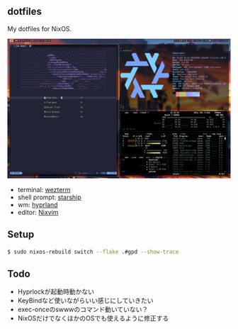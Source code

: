 ## dotfiles

My dotfiles for NixOS.

![](./docs/nixos.png)

- terminal: [wezterm](https://wezterm.org/)
- shell prompt: [starship](https://starship.rs/)
- wm: [hyprland](https://hyprland.org/)
- editor: [Nixvim](https://github.com/nix-community/nixvim)

## Setup

```bash
$ sudo nixos-rebuild switch --flake .#gpd --show-trace
```

## Todo

- Hyprlockが起動時動かない
- KeyBindなど使いながらいい感じにしていきたい
- exec-onceのswwwのコマンド動いていない？
- NixOSだけでなくほかのOSでも使えるように修正する
